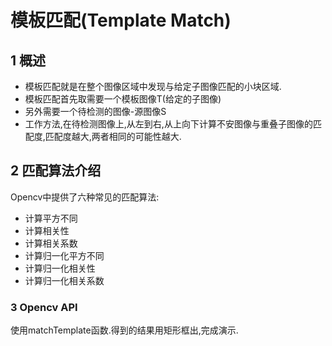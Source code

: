 # 模板匹配(Template Match)

## 1 概述

- 模板匹配就是在整个图像区域中发现与给定子图像匹配的小块区域.
- 模板匹配首先取需要一个模板图像T(给定的子图像)
- 另外需要一个待检测的图像-源图像S
- 工作方法,在待检测图像上,从左到右,从上向下计算不安图像与重叠子图像的匹配度,匹配度越大,两者相同的可能性越大.

## 2 匹配算法介绍

Opencv中提供了六种常见的匹配算法:

- 计算平方不同
- 计算相关性
- 计算相关系数
- 计算归一化平方不同
- 计算归一化相关性
- 计算归一化相关系数

### 3 Opencv API

使用matchTemplate函数.得到的结果用矩形框出,完成演示.

